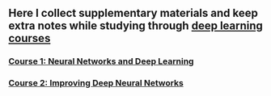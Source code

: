 ## Here I collect supplementary materials and keep extra notes while studying through [deep learning courses](https://www.deeplearning.ai/)

### [Course 1: Neural Networks and Deep Learning](https://gitlab.com/WeiliangGuo/dl_study_notes/wikis/Course1)

### [Course 2: Improving Deep Neural Networks](https://gitlab.com/WeiliangGuo/dl_study_notes/wikis/course2)